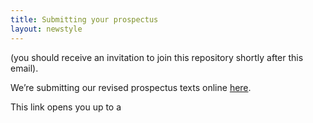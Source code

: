 ```yaml
---
title: Submitting your prospectus
layout: newstyle
---
```


(you should receive an invitation to join this repository shortly after this email).


We’re submitting our revised prospectus texts online [here](https://github.com/RevisitingCriticalGIS/Prospectuses/new/master).

This link opens you up to a 
